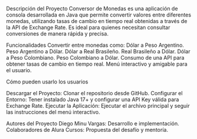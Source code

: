 
Descripción del Proyecto
Conversor de Monedas es una aplicación de consola desarrollada en Java que permite convertir valores entre diferentes monedas, utilizando tasas de cambio en tiempo real obtenidas a través de la API de Exchange Rate. Es ideal para quienes necesitan consultar conversiones de manera rápida y precisa.


Funcionalidades
Convertir entre monedas como:
Dólar a Peso Argentino.
Peso Argentino a Dólar.
Dólar a Real Brasileño.
Real Brasileño a Dólar.
Dólar a Peso Colombiano.
Peso Colombiano a Dólar.
Consumo de una API para obtener tasas de cambio en tiempo real.
Menú interactivo y amigable para el usuario.

Cómo pueden usarlo los usuarios

Descargar el Proyecto: Clonar el repositorio desde GitHub.
Configurar el Entorno: Tener instalado Java 17+ y configurar una API Key válida para Exchange Rate.
Ejecutar la Aplicación: Ejecutar el archivo principal y seguir las instrucciones del menú interactivo.

Autores del Proyecto
Diego Minu Vargas: Desarrollo e implementación.
Colaboradores de Alura Cursos: Propuesta del desafío y mentoría.

